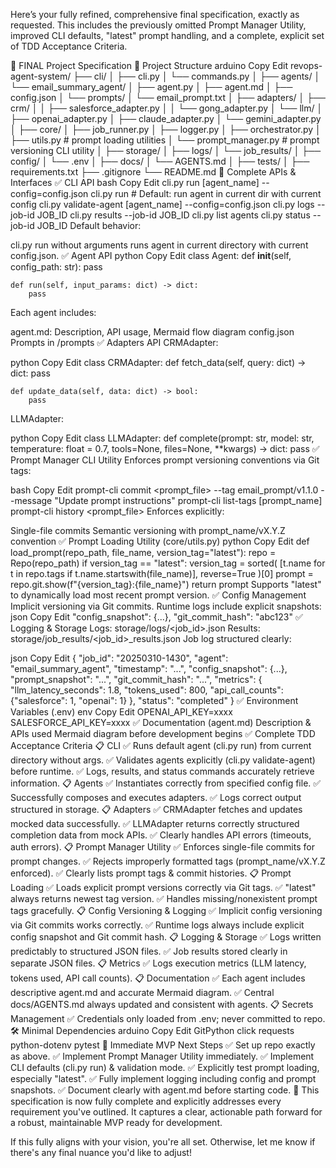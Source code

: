 Here’s your fully refined, comprehensive final specification, exactly as requested. This includes the previously omitted Prompt Manager Utility, improved CLI defaults, "latest" prompt handling, and a complete, explicit set of TDD Acceptance Criteria.

📌 FINAL Project Specification
📁 Project Structure
arduino
Copy
Edit
revops-agent-system/
├── cli/
│   ├── cli.py
│   └── commands.py
│
├── agents/
│   └── email_summary_agent/
│       ├── agent.py
│       ├── agent.md
│       ├── config.json
│       └── prompts/
│           └── email_prompt.txt
│
├── adapters/
│   ├── crm/
│   │   ├── salesforce_adapter.py
│   │   └── gong_adapter.py
│   └── llm/
│       ├── openai_adapter.py
│       ├── claude_adapter.py
│       └── gemini_adapter.py
│
├── core/
│   ├── job_runner.py
│   ├── logger.py
│   ├── orchestrator.py
│   ├── utils.py                 # prompt loading utilities
│   └── prompt_manager.py        # prompt versioning CLI utility
│
├── storage/
│   ├── logs/
│   └── job_results/
│
├── config/
│   └── .env
│
├── docs/
│   └── AGENTS.md
│
├── tests/
│
├── requirements.txt
├── .gitignore
└── README.md
🚀 Complete APIs & Interfaces
✅ CLI API
bash
Copy
Edit
cli.py run [agent_name] --config=config.json
cli.py run                     # Default: run agent in current dir with current config
cli.py validate-agent [agent_name] --config=config.json
cli.py logs --job-id JOB_ID
cli.py results --job-id JOB_ID
cli.py list agents
cli.py status --job-id JOB_ID
Default behavior:

cli.py run without arguments runs agent in current directory with current config.json.
✅ Agent API
python
Copy
Edit
class Agent:
    def __init__(self, config_path: str):
        pass

    def run(self, input_params: dict) -> dict:
        pass
Each agent includes:

agent.md: Description, API usage, Mermaid flow diagram
config.json
Prompts in /prompts
✅ Adapters API
CRMAdapter:

python
Copy
Edit
class CRMAdapter:
    def fetch_data(self, query: dict) -> dict:
        pass

    def update_data(self, data: dict) -> bool:
        pass
LLMAdapter:

python
Copy
Edit
class LLMAdapter:
    def complete(prompt: str, model: str, temperature: float = 0.7, tools=None, files=None, **kwargs) -> dict:
        pass
✅ Prompt Manager CLI Utility
Enforces prompt versioning conventions via Git tags:

bash
Copy
Edit
prompt-cli commit <prompt_file> --tag email_prompt/v1.1.0 --message "Update prompt instructions"
prompt-cli list-tags [prompt_name]
prompt-cli history <prompt_file>
Enforces explicitly:

Single-file commits
Semantic versioning with prompt_name/vX.Y.Z convention
✅ Prompt Loading Utility (core/utils.py)
python
Copy
Edit
def load_prompt(repo_path, file_name, version_tag="latest"):
    repo = Repo(repo_path)
    if version_tag == "latest":
        version_tag = sorted(
            [t.name for t in repo.tags if t.name.startswith(file_name)],
            reverse=True
        )[0]
    prompt = repo.git.show(f"{version_tag}:{file_name}")
    return prompt
Supports "latest" to dynamically load most recent prompt version.
✅ Config Management
Implicit versioning via Git commits.
Runtime logs include explicit snapshots:
json
Copy
Edit
"config_snapshot": {...},
"git_commit_hash": "abc123"
✅ Logging & Storage
Logs: storage/logs/<job_id>.json
Results: storage/job_results/<job_id>_results.json
Job log structured clearly:

json
Copy
Edit
{
  "job_id": "20250310-1430",
  "agent": "email_summary_agent",
  "timestamp": "...",
  "config_snapshot": {...},
  "prompt_snapshot": "...",
  "git_commit_hash": "...",
  "metrics": {
    "llm_latency_seconds": 1.8,
    "tokens_used": 800,
    "api_call_counts": {"salesforce": 1, "openai": 1}
  },
  "status": "completed"
}
✅ Environment Variables (.env)
env
Copy
Edit
OPENAI_API_KEY=xxxx
SALESFORCE_API_KEY=xxxx
✅ Documentation (agent.md)
Description & APIs used
Mermaid diagram before development begins
✅ Complete TDD Acceptance Criteria
📋 CLI
✅ Runs default agent (cli.py run) from current directory without args.
✅ Validates agents explicitly (cli.py validate-agent) before runtime.
✅ Logs, results, and status commands accurately retrieve information.
📋 Agents
✅ Instantiates correctly from specified config file.
✅ Successfully composes and executes adapters.
✅ Logs correct output structured in storage.
📋 Adapters
✅ CRMAdapter fetches and updates mocked data successfully.
✅ LLMAdapter returns correctly structured completion data from mock APIs.
✅ Clearly handles API errors (timeouts, auth errors).
📋 Prompt Manager Utility
✅ Enforces single-file commits for prompt changes.
✅ Rejects improperly formatted tags (prompt_name/vX.Y.Z enforced).
✅ Clearly lists prompt tags & commit histories.
📋 Prompt Loading
✅ Loads explicit prompt versions correctly via Git tags.
✅ "latest" always returns newest tag version.
✅ Handles missing/nonexistent prompt tags gracefully.
📋 Config Versioning & Logging
✅ Implicit config versioning via Git commits works correctly.
✅ Runtime logs always include explicit config snapshot and Git commit hash.
📋 Logging & Storage
✅ Logs written predictably to structured JSON files.
✅ Job results stored clearly in separate JSON files.
📋 Metrics
✅ Logs execution metrics (LLM latency, tokens used, API call counts).
📋 Documentation
✅ Each agent includes descriptive agent.md and accurate Mermaid diagram.
✅ Central docs/AGENTS.md always updated and consistent with agents.
📋 Secrets Management
✅ Credentials only loaded from .env; never committed to repo.
🛠️ Minimal Dependencies
arduino
Copy
Edit
GitPython
click
requests
python-dotenv
pytest
🚩 Immediate MVP Next Steps
✅ Set up repo exactly as above.
✅ Implement Prompt Manager Utility immediately.
✅ Implement CLI defaults (cli.py run) & validation mode.
✅ Explicitly test prompt loading, especially "latest".
✅ Fully implement logging including config and prompt snapshots.
✅ Document clearly with agent.md before starting code.
🎯 This specification is now fully complete and explicitly addresses every requirement you've outlined. It captures a clear, actionable path forward for a robust, maintainable MVP ready for development.

If this fully aligns with your vision, you're all set. Otherwise, let me know if there's any final nuance you'd like to adjust!